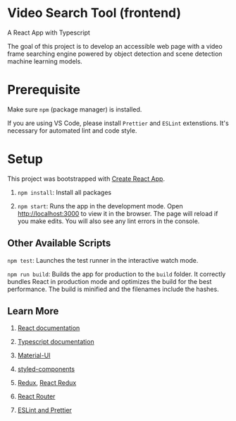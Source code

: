 # Video Search Tool (frontend)

A React App with Typescript

The goal of this project is to develop an accessible web page with a video frame searching engine powered by object detection and scene detection machine learning models.

# Prerequisite

Make sure `npm` (package manager) is installed.

If you are using VS Code, please install `Prettier` and `ESLint` extenstions. It's necessary for automated lint and code style.

# Setup

This project was bootstrapped with [Create React App](https://github.com/facebook/create-react-app).

1. `npm install`: Install all packages

2. `npm start`: Runs the app in the development mode. Open [http://localhost:3000](http://localhost:3000) to view it in the browser. The page will reload if you make edits. You will also see any lint errors in the console.

## Other Available Scripts

`npm test`: Launches the test runner in the interactive watch mode.

`npm run build`: Builds the app for production to the `build` folder. It correctly bundles React in production mode and optimizes the build for the best performance. The build is minified and the filenames include the hashes.

## Learn More

1. [React documentation](https://reactjs.org/)

2. [Typescript documentation](https://www.typescriptlang.org/docs)

3. [Material-UI](https://material-ui.com/)

4. [styled-components](https://styled-components.com/docs)

5. [Redux](https://redux.js.org/api/api-reference), [React Redux](https://react-redux.js.org/api/connect)

6. [React Router](https://reactrouter.com/web/guides/quick-start)

7. [ESLint and Prettier](https://medium.com/javascript-scene/streamline-code-reviews-with-eslint-prettier-6fb817a6b51d)
